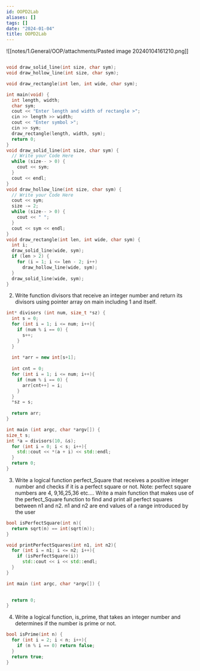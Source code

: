 ```yaml
---
id: OOPD2Lab
aliases: []
tags: []
date: "2024-01-04"
title: OOPD2Lab
---
```

![[notes/1.General/OOP/attachments/Pasted image 20240104161210.png]]

```cpp 

void draw_solid_line(int size, char sym);
void draw_hollow_line(int size, char sym);

void draw_rectangle(int len, int wide, char sym);

int main(void) {
  int length, width;
  char sym;
  cout << "Enter length and width of rectangle >";
  cin >> length >> width;
  cout << "Enter symbol >";
  cin >> sym;
  draw_rectangle(length, width, sym);
  return 0;
}
void draw_solid_line(int size, char sym) {
  // Write your Code Here
  while (size-- > 0) {
    cout << sym;
  }
  cout << endl;
}
void draw_hollow_line(int size, char sym) {
  // Write your Code Here
  cout << sym;
  size -= 2;
  while (size-- > 0) {
    cout << " ";
  }
  cout << sym << endl;
}
void draw_rectangle(int len, int wide, char sym) {
  int i;
  draw_solid_line(wide, sym);
  if (len > 2) {
    for (i = 1; i <= len - 2; i++)
      draw_hollow_line(wide, sym);
  }
  draw_solid_line(wide, sym);
}


```

2. Write function divisors that receive an integer number and return its divisors using pointer
array on main including 1 and itself.

```cpp 
int* divisors (int num, size_t *sz) {
  int s = 0;
  for (int i = 1; i <= num; i++){
    if (num % i == 0) {
      s++;
    }
  }
  
  int *arr = new int[s+1];
  
  int cnt = 0;
  for (int i = 1; i <= num; i++){
    if (num % i == 0) {
      arr[cnt++] = i;
    }
  }
  *sz = s;
  
  return arr;
}

int main (int argc, char *argv[]) {
size_t s;
int *a = divisors(10, &s);
  for (int i = 0; i < s; i++){
    std::cout << *(a + i) << std::endl;
  }
  return 0;
}
```

3. Write a logical function perfect_Square that receives a positive integer number and checks if it is a perfect square or not.
Note: perfect square numbers are 4, 9,16,25,36 etc….
Write a main function that makes use of the perfect_Square function to find and print all perfect
squares between n1 and n2. n1 and n2 are end values of a range introduced by the user

```cpp
bool isPerfectSquare(int n){
  return sqrt(n) == int(sqrt(n));
}

void printPerfectSquares(int n1, int n2){
  for (int i = n1; i <= n2; i++){
    if (isPerfectSquare(i))
      std::cout << i << std::endl;
  }
}

int main (int argc, char *argv[]) {
  

  return 0;
}

```

4. Write a logical function, is_prime, that takes an integer number and determines if the number is prime or not.

```cpp
bool isPrime(int n) {
  for (int i = 2; i < n; i++){
    if (n % i == 0) return false;
  }
  return true;
}
   
```